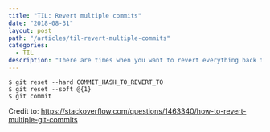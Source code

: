 ```yaml
---
title: "TIL: Revert multiple commits"
date: "2018-08-31"
layout: post
path: "/articles/til-revert-multiple-commits"
categories:
  - TIL
description: "There are times when you want to revert everything back to a given commit. This is how."
---
```


```
$ git reset --hard COMMIT_HASH_TO_REVERT_TO
$ git reset --soft @{1}
$ git commit
```

Credit to: https://stackoverflow.com/questions/1463340/how-to-revert-multiple-git-commits
